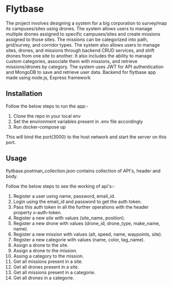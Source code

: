 # Flytbase
The project involves designing a system for a big corporation to survey/map its campuses/sites using drones. The system allows users to manage multiple drones assigned to specific campuses/sites and create missions assigned to those sites. The missions can be categorized into path, grid/survey, and corridor types. The system also allows users to manage sites, drones, and missions through backend CRUD services, and shift drones from one site to another. It also includes the ability to manage custom categories, associate them with missions, and retrieve missions/drones by category. The system uses JWT for API authentication and MongoDB to save and retrieve user data.
Backend for flytbase app made using node.js, Express framework

## Installation
Follow the below steps to run the app:-

1. Clone the repo in your local env
2. Set the environment variables present in .env file accordingly
3. Run docker-compose up

This will bind the port(3000) to the host network and start the server on this port.

## Usage
flytbase.postman_collection.json contains collection of API's, header and body.

Follow the below steps to see the working of api's:-

1. Register a user using name, password, email_id.
2. Login using the email_id and password to get the auth token.
3. Pass this auth token in all the further operations with the header property x-auth-token.
3. Register a new site with values (site_name, position). 
4. Register a new drone with values (drone_id, drone_type, make_name, name). 
5. Register a new mission with values (alt, speed, name, waypoints, site).
6. Register a new categorie with values (name, color, tag_name).
7. Assign a drone to the site.
8. Assign a drone to the mission.
9. Assing a category to the mission.
10. Get all missions present in a site.
11. Get all drones present in a site.
12. Get all missions present in a categorie.
13. Get all drones in a categorie.
